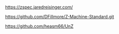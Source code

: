 
https://zspec.jaredreisinger.com/

https://github.com/DFillmore/Z-Machine-Standard.git


https://github.com/heasm66/UnZ


